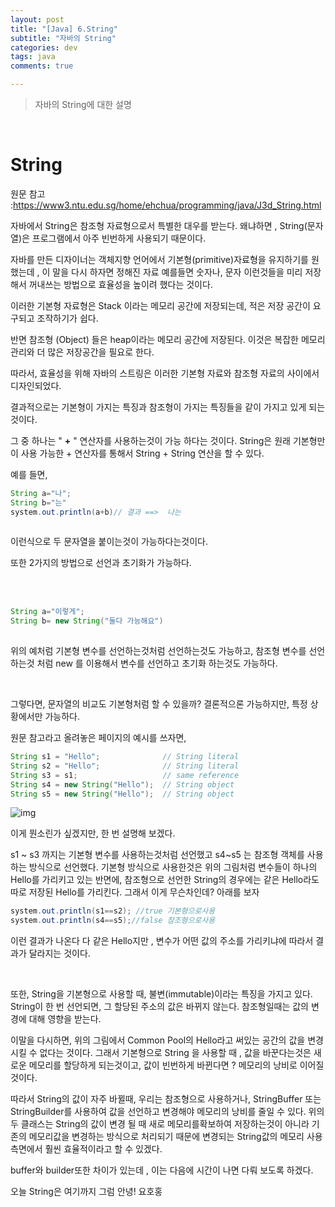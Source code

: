 ```yaml
---
layout: post
title: "[Java] 6.String"
subtitle: "자바의 String"
categories: dev
tags: java
comments: true

---
```


> 자바의 String에 대한 설명

<br/>

# String

원문 참고 :https://www3.ntu.edu.sg/home/ehchua/programming/java/J3d_String.html

자바에서 String은 참조형 자료형으로서 특별한 대우를 받는다. 왜냐하면 ,  String(문자열)은 프로그램에서 아주 빈번하게 사용되기 때문이다. 

자바를 만든 디자이너는 객체지향 언어에서 기본형(primitive)자료형을 유지하기를 원했는데 , 이 말을 다시 하자면 정해진 자료 예를들면 숫자나, 문자 이런것들을 미리 저장해서 꺼내쓰는 방법으로 효율성을 높이려 했다는 것이다. 

이러한 기본형 자료형은 Stack 이라는 메모리 공간에 저장되는데, 적은 저장 공간이 요구되고 조작하기가 쉽다.

반면 참조형 (Object) 들은 heap이라는 메모리 공간에 저장된다. 이것은 복잡한 메모리관리와 더 많은 저장공간을 필요로 한다.

따라서, 효율성을 위해 자바의 스트링은 이러한 기본형 자료와 참조형 자료의 사이에서 디자인되었다.

 결과적으로는 기본형이 가지는 특징과 참조형이 가지는 특징들을 같이 가지고 있게 되는 것이다.

그 중 하나는 " **+** " 연산자를 사용하는것이 가능 하다는 것이다. String은 원래 기본형만이 사용 가능한 + 연산자를 통해서 String + String 연산을 할 수 있다. 

예를 들면, 

```java
String a="나";
String b="는"
system.out.println(a+b)// 결과 ==>  나는
 
```

이런식으로 두 문자열을 붙이는것이 가능하다는것이다.

또한 2가지의 방법으로 선언과 초기화가 가능하다.

<br/>

<br/>

```java
String a="이렇게";
String b= new String("둘다 가능해요")
   
```

위의 예처럼 기본형 변수를 선언하는것처럼 선언하는것도 가능하고, 참조형 변수를 선언하는것 처럼 new 를 이용해서 변수를 선언하고 초기화 하는것도 가능하다.

<br/>

그렇다면, 문자열의 비교도 기본형처럼 할 수 있을까? 결론적으론 가능하지만, 특정 상황에서만 가능하다.

원문 참고라고 올려놓은 페이지의 예시를 쓰자면,
```java
String s1 = "Hello";              // String literal
String s2 = "Hello";              // String literal
String s3 = s1;                   // same reference
String s4 = new String("Hello");  // String object
String s5 = new String("Hello");  // String object
```

![img](https://www3.ntu.edu.sg/home/ehchua/programming/java/images/OOP_StringLliteralVsObject.png)

이게 뭔소린가 싶겠지만, 한 번 설명해 보겠다.

s1 ~ s3 까지는 기본형 변수를 사용하는것처럼 선언했고 s4~s5 는 참조형 객체를 사용하는 방식으로
선언했다. 
기본형 방식으로 사용한것은 위의 그림처럼 변수들이 하나의 Hello를 가리키고 있는 반면에,
참조형으로 선언한 String의 경우에는 같은 Hello라도 따로 저장된 Hello를 가리킨다. 그래서 이게 무슨차인데? 아래를 보자

```java
system.out.println(s1==s2); //true 기본형으로사용
system.out.println(s4==s5);//false 참조형으로사용
```

이런 결과가 나온다 다 같은 Hello지만 , 변수가 어떤 값의 주소를 가리키냐에 따라서 결과가 달라지는 것이다.

<br/>

또한, String을 기본형으로 사용할 때,  불변(immutable)이라는 특징을 가지고 있다. String이 한 번 선언되면, 그 할당된 주소의 값은 바뀌지 않는다. 참조형일때는 값의 변경에 대해 영향을 받는다.

이말을 다시하면, 위의 그림에서 Common Pool의 Hello라고 써있는 공간의 값을 변경시킬 수 없다는 것이다.
그래서 기본형으로 String 을 사용할 때 , 값을 바꾼다는것은 새로운 메모리를 할당하게 되는것이고,
값이 빈번하게 바뀐다면 ? 메모리의 낭비로 이어질 것이다. 

따라서 String의 값이 자주 바뀔때, 우리는 참조형으로 사용하거나, StringBuffer 또는 StringBuilder를 사용하여 값을 선언하고 변경해야 메모리의 낭비를 줄일 수 있다. 위의 두 클래스는 String의 값이 변경 될 때 새로 메모리를확보하여 저장하는것이 아니라 기존의 메모리값을 변경하는 방식으로 처리되기 때문에 변경되는 String값의 메모리 사용 측면에서 훨씬 효율적이라고 할 수 있겠다.

buffer와 builder또한 차이가 있는데 , 이는 다음에 시간이 나면 다뤄 보도록 하겠다. 

오늘  String은 여기까지 그럼 안녕! 요호홍
